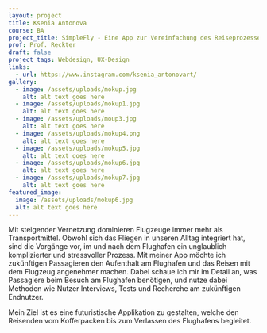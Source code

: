 ```yaml
---
layout: project
title: Ksenia Antonova
course: BA
project_title: SimpleFly - Eine App zur Vereinfachung des Reiseprozesses
prof: Prof. Reckter
draft: false
project_tags: Webdesign, UX-Design
links:
  - url: https://www.instagram.com/ksenia_antonovart/
gallery:
  - image: /assets/uploads/mokup.jpg
    alt: alt text goes here
  - image: /assets/uploads/mokup1.jpg
    alt: alt text goes here
  - image: /assets/uploads/moup3.jpg
    alt: alt text goes here
  - image: /assets/uploads/mokup4.png
    alt: alt text goes here
  - image: /assets/uploads/mokup5.jpg
    alt: alt text goes here
  - image: /assets/uploads/mokup6.jpg
    alt: alt text goes here
  - image: /assets/uploads/mokup7.jpg
    alt: alt text goes here
featured_image:
  image: /assets/uploads/mokup6.jpg
  alt: alt text goes here
---
```

Mit steigender Vernetzung dominieren Flugzeuge immer mehr als Transportmittel. Obwohl sich das Fliegen in unseren Alltag integriert hat, sind die Vorgänge vor, im und nach dem Flughafen ein unglaublich komplizierter und stressvoller Prozess. Mit meiner App möchte ich zukünftigen Passagieren den Aufenthalt am Flughafen und das Reisen mit dem Flugzeug angenehmer machen. Dabei schaue ich mir im Detail an, was Passagiere beim Besuch am Flughafen benötigen, und nutze dabei Methoden wie Nutzer Interviews, Tests und Recherche am zukünftigen Endnutzer.

Mein Ziel ist es eine futuristische Applikation zu gestalten, welche den Reisenden vom Kofferpacken bis zum Verlassen des Flughafens begleitet.